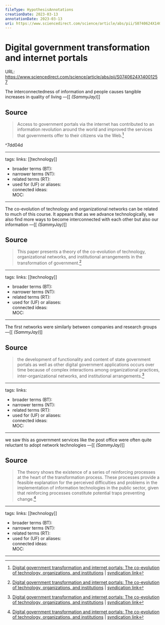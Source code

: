 ```yaml
---
fileType: HypothesisAnnotations
creationDate: 2023-03-13 
annotationDate: 2023-03-13
uri: https://www.sciencedirect.com/science/article/abs/pii/S0740624X14001257
---
```

# Digital government transformation and internet portals
URL: https://www.sciencedirect.com/science/article/abs/pii/S0740624X14001257

The interconnectedness of information and people causes tangible increases in quality of living
&mdash;[[ _(SammyJay)_]]

## Source 
> Access to government portals via the internet has contributed to an information revolution around the world and improved the services that governments offer to their citizens via the Web.[^1]

^7dd04d

[^1]: [Digital government transformation and internet portals: The co-evolution of technology, organizations, and institutions](https://www.sciencedirect.com/science/article/abs/pii/S0740624X14001257) | [syndication link](tk) 

---
tags: 
links:  [[technology]] 
- broader terms (BT):  
- narrower terms (NT):  
- related terms (RT):  
- used for (UF) or aliases:  
connected ideas:  
MOC:  

---
The co-evolution of technology and organizational networks can be related to much of this course. It appears that as we advance technologically, we also find more ways to become interconnected with each other but also our information
&mdash;[[ _(SammyJay)_]]

## Source 
> This paper presents a theory of the co-evolution of technology, organizational networks, and institutional arrangements in the transformation of government.[^1]

[^1]: [Digital government transformation and internet portals: The co-evolution of technology, organizations, and institutions](https://www.sciencedirect.com/science/article/abs/pii/S0740624X14001257) | [syndication link](tk) 

---
tags: 
links:  [[technology]] 
- broader terms (BT):  
- narrower terms (NT):  
- related terms (RT):  
- used for (UF) or aliases:  
connected ideas:  
MOC:  

---
The first networks were similarly between companies and research groups
&mdash;[[ _(SammyJay)_]]

## Source 
> the development of functionality and content of state government portals as well as other digital government applications occurs over time because of complex interactions among organizational practices, inter-organizational networks, and institutional arrangements.[^1]

[^1]: [Digital government transformation and internet portals: The co-evolution of technology, organizations, and institutions](https://www.sciencedirect.com/science/article/abs/pii/S0740624X14001257) | [syndication link](tk) 

---
tags: 
links:  
- broader terms (BT):  
- narrower terms (NT):  
- related terms (RT):  
- used for (UF) or aliases:  
connected ideas:  
MOC:  

---
we saw this as government services like the post office were often quite reluctant to adopt network technologies
&mdash;[[ _(SammyJay)_]]

## Source 
> The theory shows the existence of a series of reinforcing processes at the heart of the transformation process. These processes provide a feasible explanation for the perceived difficulties and problems in the implementation of information technologies in the public sector, given that reinforcing processes constitute potential traps preventing change.[^1]

[^1]: [Digital government transformation and internet portals: The co-evolution of technology, organizations, and institutions](https://www.sciencedirect.com/science/article/abs/pii/S0740624X14001257) | [syndication link](tk) 

---
tags: 
links:  [[technology]] 
- broader terms (BT):  
- narrower terms (NT):  
- related terms (RT):  
- used for (UF) or aliases:  
connected ideas:  
MOC:  

---
